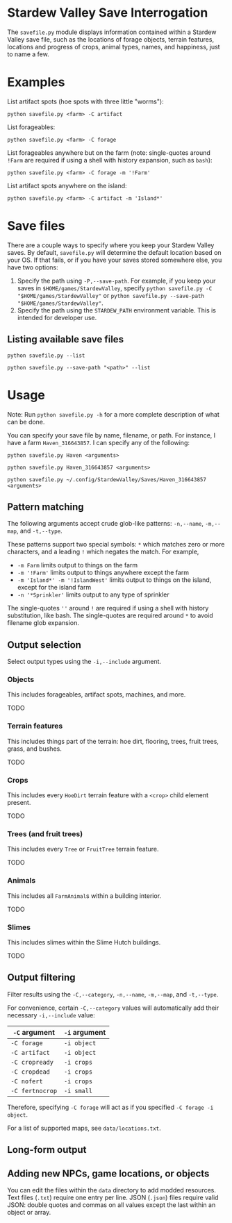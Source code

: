 # Stardew Valley Save Interrogation
The `savefile.py` module displays information contained within a Stardew Valley save file, such as the locations of forage objects, terrain features, locations and progress of crops, animal types, names, and happiness, just to name a few.

# Examples

List artifact spots (hoe spots with three little "worms"):

`python savefile.py <farm> -C artifact`

List forageables:

`python savefile.py <farm> -C forage`

List forageables anywhere but on the farm (note: single-quotes around `!Farm` are required if using a shell with history expansion, such as `bash`):

`python savefile.py <farm> -C forage -m '!Farm'`

List artifact spots anywhere on the island:

`python savefile.py <farm> -C artifact -m 'Island*'`

# Save files

There are a couple ways to specify where you keep your Stardew Valley saves. By default, `savefile.py` will determine the default location based on your OS. If that fails, or if you have your saves stored somewhere else, you have two options:

1. Specify the path using `-P,--save-path`. For example, if you keep your saves in `$HOME/games/StardewValley`, specify `python savefile.py -C "$HOME/games/StardewValley"` or `python savefile.py --save-path "$HOME/games/StardewValley"`.
2. Specify the path using the `STARDEW_PATH` environment variable. This is intended for developer use.

## Listing available save files

`python savefile.py --list`

`python savefile.py --save-path "<path>" --list`

# Usage

Note: Run `python savefile.py -h` for a more complete description of what can be done.

You can specify your save file by name, filename, or path. For instance, I have a farm `Haven_316643857`. I can specify any of the following:

`python savefile.py Haven <arguments>`

`python savefile.py Haven_316643857 <arguments>`

`python savefile.py ~/.config/StardewValley/Saves/Haven_316643857 <arguments>`

## Pattern matching

The following arguments accept crude glob-like patterns: `-n,--name`, `-m,--map`, and `-t,--type`.

These patterns support two special symbols: `*` which matches zero or more characters, and a leading `!` which negates the match. For example,

* `-m Farm` limits output to things on the farm
* `-m '!Farm'` limits output to things anywhere except the farm
* `-m 'Island*' -m '!IslandWest'` limits output to things on the island, except for the island farm
* `-n '*Sprinkler'` limits output to any type of sprinkler

The single-quotes `''` around `!` are required if using a shell with history substitution, like bash. The single-quotes are required around `*` to avoid filename glob expansion.

## Output selection

Select output types using the `-i,--include` argument.

### Objects

This includes forageables, artifact spots, machines, and more.

TODO

### Terrain features

This includes things part of the terrain: hoe dirt, flooring, trees, fruit trees, grass, and bushes.

TODO

### Crops

This includes every `HoeDirt` terrain feature with a `<crop>` child element present.

TODO

### Trees (and fruit trees)

This includes every `Tree` or `FruitTree` terrain feature.

TODO

### Animals

This includes all `FarmAnimal`s within a building interior.

TODO

### Slimes

This includes slimes within the Slime Hutch buildings.

TODO

## Output filtering

Filter results using the `-C,--category`, `-n,--name`, `-m,--map`, and `-t,--type`.

For convenience, certain `-C,--category` values will automatically add their necessary `-i,--include` value:

| `-C` argument   | `-i` argument |
| --------------- | ------------- |
| `-C forage`     | `-i object`   |
| `-C artifact`   | `-i object`   |
| `-C cropready`  | `-i crops`    |
| `-C cropdead`   | `-i crops`    |
| `-C nofert`     | `-i crops`    |
| `-C fertnocrop` | `-i small`    |

Therefore, specifying `-C forage` will act as if you specified `-C forage -i object`.

For a list of supported maps, see `data/locations.txt`.

## Long-form output

## Adding new NPCs, game locations, or objects

You can edit the files within the `data` directory to add modded resources. Text files (`.txt`) require one entry per line. JSON (`.json`) files require valid JSON: double quotes and commas on all values except the last within an object or array.

